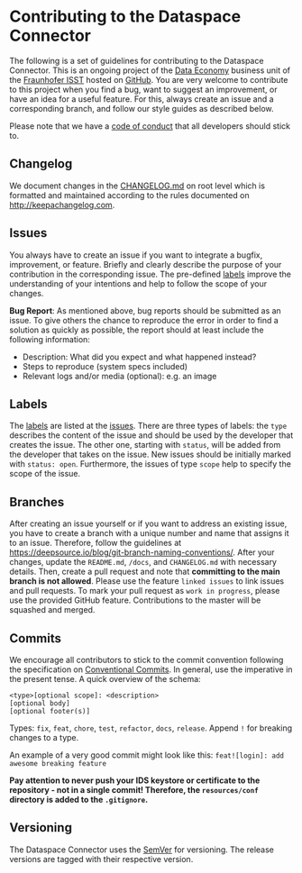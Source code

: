 # Contributing to the Dataspace Connector

The following is a set of guidelines for contributing to the Dataspace Connector. This is an ongoing
project of the [Data Economy](https://www.isst.fraunhofer.de/en/business-units/data-economy.html)
business unit of the [Fraunhofer ISST](https://www.isst.fraunhofer.de/en.html) hosted on
[GitHub](https://github.com/International-Data-Spaces-Association/DataspaceConnector). You are very
welcome to contribute to this project when you find a bug, want to suggest an improvement, or have
an idea for a useful feature. For this, always create an issue and a corresponding branch, and
follow our style guides as described below.

Please note that we have a [code of conduct](CODE_OF_CONDUCT.md) that all developers should stick to.

## Changelog

We document changes in the [CHANGELOG.md](CHANGELOG.md) on root level which is formatted and
maintained according to the rules documented on http://keepachangelog.com.

## Issues

You always have to create an issue if you want to integrate a bugfix, improvement, or feature.
Briefly and clearly describe the purpose of your contribution in the corresponding issue.
The pre-defined [labels](#labels) improve the understanding of your intentions and help to follow
the scope of your changes.

**Bug Report**: As mentioned above, bug reports should be submitted as an issue. To give others
the chance to reproduce the error in order to find a solution as quickly as possible, the report
should at least include the following information:
* Description: What did you expect and what happened instead?
* Steps to reproduce (system specs included)
* Relevant logs and/or media (optional): e.g. an image

## Labels

The [labels](https://github.com/International-Data-Spaces-Association/DataspaceConnector/labels) are listed at the
[issues](https://github.com/International-Data-Spaces-Association/DataspaceConnector/issues).
There are three types of labels: the `type` describes the content of the issue and should be used
by the developer that creates the issue. The other one, starting with `status`, will be added from
the developer that takes on the issue. New issues should be initially marked with `status: open`.
Furthermore, the issues of type `scope` help to specify the scope of the issue.

## Branches

After creating an issue yourself or if you want to address an existing issue, you have to create a
branch with a unique number and name that assigns it to an issue. Therefore, follow the guidelines
at https://deepsource.io/blog/git-branch-naming-conventions/. After your changes, update the
`README.md`, `/docs`, and `CHANGELOG.md` with necessary details. Then, create a pull request and note
that **committing to the main branch is not allowed**. Please use the feature `linked issues` to
link issues and pull requests. To mark your pull request as `work in progress`, please use the
provided GitHub feature. Contributions to the master will be squashed and merged.

## Commits

We encourage all contributors to stick to the commit convention following the specification on
[Conventional Commits](https://www.conventionalcommits.org/en/v1.0.0/). In general, use  the
imperative in the present tense. A quick overview of the schema:
```
<type>[optional scope]: <description>
[optional body]
[optional footer(s)]
```

Types: `fix`, `feat`, `chore`, `test`, `refactor`, `docs`, `release`. Append `!` for breaking
changes to a type.

An example of a very good commit might look like this: `feat![login]: add awesome breaking feature`

**Pay attention to never push your IDS keystore or certificate to the repository - not in a single
commit! Therefore, the `resources/conf` directory is added to the `.gitignore`.**

## Versioning
The Dataspace Connector uses the [SemVer](https://semver.org/) for versioning. The release versions
are tagged with their respective version.
